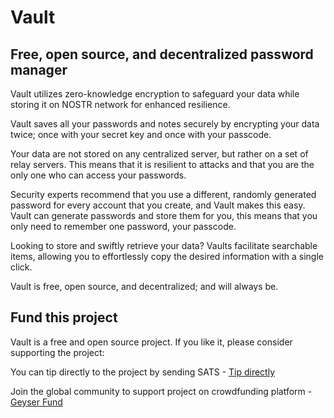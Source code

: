 # Vault

## Free, open source, and decentralized password manager

Vault utilizes zero-knowledge encryption to safeguard your data while storing it on NOSTR network for enhanced resilience.

Vault saves all your passwords and notes securely by encrypting your data twice; once with your secret key and once with your passcode.

Your data are not stored on any centralized server, but rather on a set of relay servers. This means that it is resilient to attacks and that you are the only one who can access your passwords.

Security experts recommend that you use a different, randomly generated password for every account that you create, and Vault makes this easy. Vault can generate passwords and store them for you, this means that you only need to remember one password, your passcode.

Looking to store and swiftly retrieve your data? Vaults facilitate searchable items, allowing you to effortlessly copy the desired information with a single click.

Vault is free, open source, and decentralized; and will always be.

## Fund this project

Vault is a free and open source project. If you like it, please consider supporting the project:

You can tip directly to the project by sending SATS - [Tip directly](https://getalby.com/p/vault)

Join the global community to support project on crowdfunding platform - [Geyser Fund](https://geyser.fund/project/vault/)
